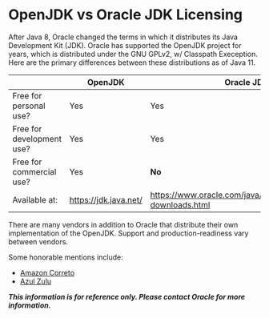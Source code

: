 # OpenJDK vs Oracle JDK Licensing

After Java 8, Oracle changed the terms in which it distributes its Java Development Kit (JDK).
Oracle has supported the OpenJDK project for years, which is distributed under the GNU GPLv2,
w/ Classpath Exeception. Here are the primary differences between these distributions as of 
Java 11. 

| | OpenJDK | Oracle JDK |
| --- | --- | --- |
| Free for personal use? | Yes | Yes |
| Free for development use? | Yes | Yes |
| Free for commercial use? | Yes | **No** |
| Available at: | <https://jdk.java.net/> | <https://www.oracle.com/java/technologies/javase-downloads.html> |

There are many vendors in addition to Oracle that distribute their own implementation of the
OpenJDK. Support and production-readiness vary between vendors.

Some honorable mentions include:
- [Amazon Correto](https://aws.amazon.com/corretto/)
- [Azul Zulu](https://www.azul.com/downloads/?package=jdk#download-openjdk)

***This information is for reference only. Please contact Oracle for more information.***